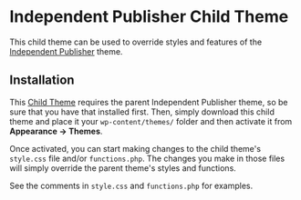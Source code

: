 Independent Publisher Child Theme
===========================

This child theme can be used to override styles and features of the [Independent Publisher](http://independentpublisher.me) theme.

## Installation

This [Child Theme](http://codex.wordpress.org/Child_Themes) requires the parent Independent Publisher theme, so be sure that you have that installed first. Then, simply download this child theme and place it your `wp-content/themes/` folder and then activate it from **Appearance → Themes**. 

Once activated, you can start making changes to the child theme's `style.css` file and/or `functions.php`. The changes you make in those files will simply override the parent theme's styles and functions.

See the comments in `style.css` and `functions.php` for examples.

